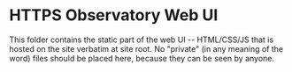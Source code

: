 # HTTPS Observatory Web UI

This folder contains the static part of the web UI -- HTML/CSS/JS that is hosted on the site verbatim at site root.
No "private" (in any meaning of the word) files should be placed here, because they can be seen by anyone.

